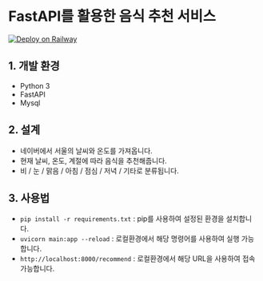 # FastAPI를 활용한 음식 추천 서비스
[![Deploy on Railway](https://railway.app/button.svg)](https://railway.app/template/-NvLj4?referralCode=CRJ8FE)

## 1. 개발 환경
- Python 3
- FastAPI
- Mysql

## 2. 설계
- 네이버에서 서울의 날씨와 온도를 가져옵니다.
- 현재 날씨, 온도, 계절에 따라 음식을 추천해줍니다.
- 비 / 눈 / 맑음 / 아침 / 점심 / 저녁 / 기타로 분류됩니다.

## 3. 사용법
- `pip install -r requirements.txt` : pip를 사용하여 설정된 환경을 설치합니다. 
- `uvicorn main:app --reload` : 로컬환경에서 해당 명령어를 사용하여 실행 가능합니다.
- `http://localhost:8000/recommend` : 로컬환경에서 해당 URL을 사용하여 접속 가능합니다.
